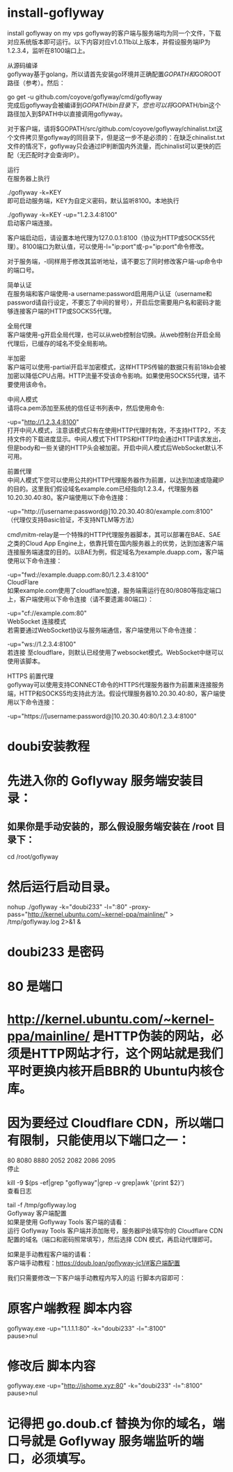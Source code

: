# install-goflyway
install goflyway on my vps
goflyway的客户端与服务端均为同一个文件，下载对应系统版本即可运行。以下内容对应v1.0.11b以上版本，并假设服务端IP为1.2.3.4，监听在8100端口上。  

从源码编译  
goflyway基于golang，所以请首先安装go环境并正确配置$GOPATH和$GOROOT路径（参考）。然后：  

go get -u github.com/coyove/goflyway/cmd/goflyway  
完成后goflyway会被编译到$GOPATH/bin目录下，您也可以将$GOPATH/bin这个路径加入到$PATH中以直接调用goflyway。  
  
对于客户端，请将$GOPATH/src/github.com/coyove/goflyway/chinalist.txt这个文件拷贝至goflyway的同目录下，但是这一步不是必须的：在缺乏chinalist.txt文件的情况下，goflyway只会通过IP判断国内外流量，而chinalist可以更快的匹配（无匹配时才会查询IP）。

运行  
在服务器上执行  
  
./goflyway -k=KEY  
即可启动服务端，KEY为自定义密码，默认监听8100。本地执行  
   
./goflyway -k=KEY -up="1.2.3.4:8100"  
启动客户端连接。  
  
客户端启动后，请设置本地代理为127.0.0.1:8100（协议为HTTP或SOCKS5代理）。8100端口为默认值，可以使用-l="ip:port"或-p="ip:port"命令修改。
  
对于服务端，-l同样用于修改其监听地址，请不要忘了同时修改客户端-up命令中的端口号。  
  
简单认证  
在服务端和客户端使用-a username:password启用用户认证（username和password请自行设定，不要忘了中间的冒号），开启后您需要用户名和密码才能够连接客户端的HTTP或SOCKS5代理。
  
全局代理  
客户端使用-g开启全局代理，也可以从web控制台切换。从web控制台开启全局代理后，已缓存的域名不受全局影响。  
  
半加密  
客户端可以使用-partial开启半加密模式，这样HTTPS传输的数据只有前18kb会被加密以降低CPU占用。HTTP流量不受该命令影响。如果使用SOCKS5代理，请不要使用该命令。
  
中间人模式  
请将ca.pem添加至系统的信任证书列表中，然后使用命令:  
  
-up="http://1.2.3.4:8100"  
打开中间人模式，注意该模式只有在使用HTTP代理时有效，不支持HTTP2，不支持文件的下载进度显示。中间人模式下HTTPS和HTTP均会通过HTTP请求发出，但是body和一些关键的HTTP头会被加密。开启中间人模式后WebSocket默认不可用。
  
前置代理  
中间人模式下您可以使用公共的HTTP代理服务器作为前置，以达到加速或隐藏IP的目的。这里我们假设域名example.com已经指向1.2.3.4，代理服务器10.20.30.40:80。客户端使用以下命令连接：
   
-up="http://[username:password@]10.20.30.40:80/example.com:8100"  
（代理仅支持Basic验证，不支持NTLM等方法）   
  
cmd\mitm-relay是一个特殊的HTTP代理服务器脚本，其可以部署在BAE、SAE之类的Cloud App Engine上，依靠托管在国内服务器上的优势，达到加速客户端连接服务端速度的目的。以BAE为例，假定域名为example.duapp.com，客户端使用以下命令连接：
  
-up="fwd://example.duapp.com:80/1.2.3.4:8100"  
CloudFlare  
如果example.com使用了cloudflare加速，服务端需运行在80/8080等指定端口上，客户端使用以下命令连接（请不要遗漏:80端口）：
  
-up="cf://example.com:80"  
WebSocket 连接模式  
若需要通过WebSocket协议与服务端通信，客户端使用以下命令连接：
  
-up="ws://1.2.3.4:8100"  
若连接 至cloudflare，则默认已经使用了websocket模式。WebSocket中继可以使用该脚本。  
  
HTTPS 前置代理  
goflyway可以使用支持CONNECT命令的HTTPS代理服务器作为前置来连接服务端，HTTP和SOCKS5均支持此方法。假设代理服务器10.20.30.40:80，客户端使用以下命令连接：
  
-up="https://[username:password@]10.20.30.40:80/1.2.3.4:8100"    


# doubi安装教程
# 先进入你的 Goflyway 服务端安装目录：  
## 如果你是手动安装的，那么假设服务端安装在 /root 目录下：  
cd /root/goflyway  
   
# 然后运行启动目录。  
nohup ./goflyway -k="doubi233" -l=":80" -proxy-pass="http://kernel.ubuntu.com/~kernel-ppa/mainline/" > /tmp/goflyway.log 2>&1 &  
# doubi233 是密码  
# 80 是端口  
# http://kernel.ubuntu.com/~kernel-ppa/mainline/ 是HTTP伪装的网站，必须是HTTP网站才行，这个网站就是我们平时更换内核开启BBR的 Ubuntu内核仓库。
   
# 因为要经过 Cloudflare CDN，所以端口有限制，只能使用以下端口之一：  
80 8080 8880 2052 2082 2086 2095  
停止  
  
kill -9 $(ps -ef|grep "goflyway"|grep -v grep|awk '{print $2}')  
查看日志  
  
tail -f /tmp/goflyway.log  
Goflyway 客户端配置  
如果是使用 Goflyway Tools 客户端的请看：  
运行 Goflyway Tools 客户端并添加账号，服务器IP处填写你的 Cloudflare CDN 配置的域名（端口和密码照常填写），然后选择 CDN 模式，再启动代理即可。
  
如果是手动教程客户端的请看：  
客户端手动教程：https://doub.loan/goflyway-jc1/#客户端配置  
  
我们只需要修改一下客户端手动教程内写入的运 行脚本内容即可：  
  
# 原客户端教程 脚本内容  
goflyway.exe -up="1.1.1.1:80" -k="doubi233" -l=":8100"  
pause>nul  
   
# 修改后 脚本内容  
goflyway.exe -up="http://jshome.xyz:80" -k="doubi233" -l=":8100"  
pause>nul  
# 记得把 go.doub.cf 替换为你的域名，端口号就是 Goflyway 服务端监听的端口，必须填写。  
